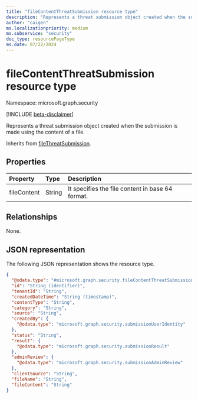 ```yaml
---
title: "fileContentThreatSubmission resource type"
description: "Represents a threat submission object created when the submission is made using the content of a file."
author: "caigen"
ms.localizationpriority: medium
ms.subservice: "security"
doc_type: resourcePageType
ms.date: 07/22/2024
---
```


# fileContentThreatSubmission resource type

Namespace: microsoft.graph.security

[!INCLUDE [beta-disclaimer](../../includes/beta-disclaimer.md)]

Represents a threat submission object created when the submission is made using the content of a file.

Inherits from [fileThreatSubmission](../resources/security-filethreatsubmission.md).

## Properties
| Property    | Type   | Description                  |
|:------------|:-------|:-----------------------------|
| fileContent | String | It specifies the file content in base 64 format. |

## Relationships
None.

## JSON representation
The following JSON representation shows the resource type.
<!-- {
  "blockType": "resource",
  "keyProperty": "id",
  "@odata.type": "microsoft.graph.security.fileContentThreatSubmission",
  "baseType": "microsoft.graph.security.fileThreatSubmission",
  "openType": false
}
-->
``` json
{
  "@odata.type": "#microsoft.graph.security.fileContentThreatSubmission",
  "id": "String (identifier)",
  "tenantId": "String",
  "createdDateTime": "String (timestamp)",
  "contentType": "String",
  "category": "String",
  "source": "String",
  "createdBy": {
    "@odata.type": "microsoft.graph.security.submissionUserIdentity"
  },
  "status": "String",
  "result": {
    "@odata.type": "microsoft.graph.security.submissionResult"
  },
  "adminReview": {
    "@odata.type": "microsoft.graph.security.submissionAdminReview"
  },
  "clientSource": "String",
  "fileName": "String",
  "fileContent": "String"
}
```


